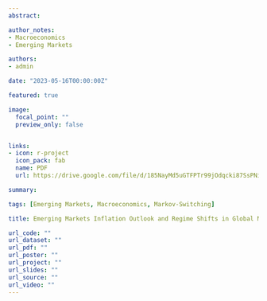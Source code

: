 ```yaml
---
abstract: 

author_notes:
- Macroeconomics
- Emerging Markets

authors:
- admin

date: "2023-05-16T00:00:00Z"

featured: true

image:
  focal_point: ""
  preview_only: false


links:
- icon: r-project
  icon_pack: fab
  name: PDF
  url: https://drive.google.com/file/d/185NayMd5uGTFPTr99jOdqcki87SsPNii/view?usp=sharing

summary: 

tags: [Emerging Markets, Macroeconomics, Markov-Switching]

title: Emerging Markets Inflation Outlook and Regime Shifts in Global Market Sentiment

url_code: ""
url_dataset: ""
url_pdf: ""
url_poster: ""
url_project: ""
url_slides: ""
url_source: ""
url_video: ""
---
```



